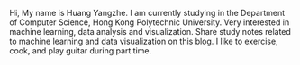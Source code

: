 Hi, My name is Huang Yangzhe. I am currently studying in the Department of Computer Science, Hong Kong Polytechnic University. Very interested in machine learning, data analysis and visualization. Share study notes related to machine learning and data visualization on this blog. I like to exercise, cook, and play guitar during part time.